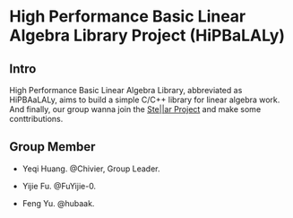 # High Performance Basic Linear Algebra Library Project (HiPBaLALy)

## Intro

High Performance Basic Linear Algebra Library, abbreviated as HiPBAaLALy, aims to build a simple C/C++ library for linear algebra work. And finally, our group wanna join the [Ste||ar Project](http://stellar-group.org/research/) and make some conttributions.

## Group Member

- Yeqi Huang.  @Chivier, Group Leader.

- Yijie Fu. @FuYijie-0.

- Feng Yu. @hubaak.

